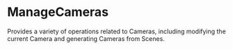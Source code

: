 # ManageCameras
Provides a variety of operations related to Cameras, including modifying the current Camera and generating Cameras from Scenes.

